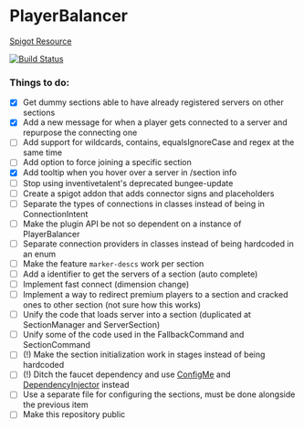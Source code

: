 # PlayerBalancer
[Spigot Resource](https://www.spigotmc.org/resources/10788/)

[![Build Status](https://travis-ci.com/jaime29010/PlayerBalancer.svg?token=2yUi9WpA9QzSbJx9eTmy&branch=master)](https://travis-ci.com/jaime29010/PlayerBalancer)

### Things to do:
- [x] Get dummy sections able to have already registered servers on other sections
- [x] Add a new message for when a player gets connected to a server and repurpose the connecting one
- [ ] Add support for wildcards, contains, equalsIgnoreCase and regex at the same time
- [ ] Add option to force joining a specific section
- [x] Add tooltip when you hover over a server in /section info
- [ ] Stop using inventivetalent's deprecated bungee-update
- [ ] Create a spigot addon that adds connector signs and placeholders
- [ ] Separate the types of connections in classes instead of being in ConnectionIntent
- [ ] Make the plugin API be not so dependent on a instance of PlayerBalancer
- [ ] Separate connection providers in classes instead of being hardcoded in an enum
- [ ] Make the feature `marker-descs` work per section
- [ ] Add a identifier to get the servers of a section (auto complete)
- [ ] Implement fast connect (dimension change)
- [ ] Implement a way to redirect premium players to a section and cracked ones to other section (not sure how this works)
- [ ] Unify the code that loads server into a section (duplicated at SectionManager and ServerSection) 
- [ ] Unify some of the code used in the FallbackCommand and SectionCommand
- [ ] (!) Make the section initialization work in stages instead of being hardcoded
- [ ] (!) Ditch the faucet dependency and use [ConfigMe](https://github.com/AuthMe/ConfigMe) and [DependencyInjector](https://github.com/ljacqu/DependencyInjector) instead
- [ ] Use a separate file for configuring the sections, must be done alongside the previous item
- [ ] Make this repository public